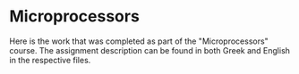# Microprocessors

Here is the work that was completed as part of the "Microprocessors" course. The assignment description can be found in both Greek and English in the respective files.
